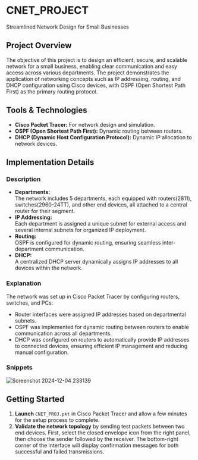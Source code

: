 # CNET_PROJECT
Streamlined Network Design for Small Businesses

## Project Overview

The objective of this project is to design an efficient, secure, and scalable network for a small business, enabling clear communication and easy access across various departments. The project demonstrates the application of networking concepts such as IP addressing, routing, and DHCP configuration using Cisco devices, with OSPF (Open Shortest Path First) as the primary routing protocol.

## Tools & Technologies

- **Cisco Packet Tracer:** For network design and simulation.
- **OSPF (Open Shortest Path First):** Dynamic routing between routers.
- **DHCP (Dynamic Host Configuration Protocol):** Dynamic IP allocation to network devices.

## Implementation Details

### Description

- **Departments:**  
  The network includes 5 departments, each equipped with routers(2811), switches(2960-24TT), and other end devices, all attached to a central router for their segment.
- **IP Addressing:**  
  Each department is assigned a unique subnet for external access and several internal subnets for organized IP deployment.
- **Routing:**  
  OSPF is configured for dynamic routing, ensuring seamless inter-department communication.
- **DHCP:**  
  A centralized DHCP server dynamically assigns IP addresses to all devices within the network.

### Explanation

The network was set up in Cisco Packet Tracer by configuring routers, switches, and PCs:
- Router interfaces were assigned IP addresses based on departmental subnets.
- OSPF was implemented for dynamic routing between routers to enable communication across all departments.
- DHCP was configured on routers to automatically provide IP addresses to connected devices, ensuring efficient IP management and reducing manual configuration.

### Snippets
![Screenshot 2024-12-04 233139](https://github.com/user-attachments/assets/9fe02761-f8ee-4e5f-bf27-3e54fad946b5)

## Getting Started

1. **Launch** `CNET_PROJ.pkt` in Cisco Packet Tracer and allow a few minutes for the setup process to complete.
2. **Validate the network topology** by sending test packets between two end devices. First, select the closed envelope icon from the right panel, then choose the sender followed by the receiver. The bottom-right corner of the interface will display confirmation messages for both successful and failed transmissions.
